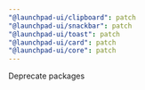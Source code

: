 ```yaml
---
"@launchpad-ui/clipboard": patch
"@launchpad-ui/snackbar": patch
"@launchpad-ui/toast": patch
"@launchpad-ui/card": patch
"@launchpad-ui/core": patch
---
```


Deprecate packages
